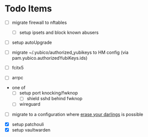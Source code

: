 # Todo Items
- [ ] migrate firewall to nftables
  - [ ] setup ipsets and block known abusers
- [ ] setup autoUpgrade
- [ ] migrate ~/.yubico/authorized_yubikeys to HM config (via pam.yubico.authorizedYubiKeys.ids)

- [ ] fcitx5
- [ ] arrpc

- one of
	- [ ] setup port knocking/fwknop
		- [ ] shield sshd behind fwknop
	- [ ] wireguard

<!-- very future tasks -->
- [ ] migrate to a configuration where [erase your darlings](https://grahamc.com/blog/erase-your-darlings/) is possible

<!-- ## Completed Tasks -->
- [x] setup patchouli
- [x] setup vaultwarden
